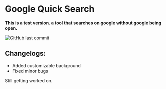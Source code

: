 # Google Quick Search

**This is a test version.
a tool that searches on google without google being open.**

![GitHub last commit](https://img.shields.io/github/last-commit/IKedi/GQSApp)

**Changelogs:**
--------------------------------

 - Added customizable background
 - Fixed minor bugs

Still getting worked on.

